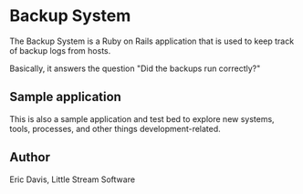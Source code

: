 # Backup System

The Backup System is a Ruby on Rails application that is used to keep track of backup logs from hosts.

Basically, it answers the question "Did the backups run correctly?"

## Sample application

This is also a sample application and test bed to explore new systems, tools, processes, and other things development-related.

## Author

Eric Davis, Little Stream Software

